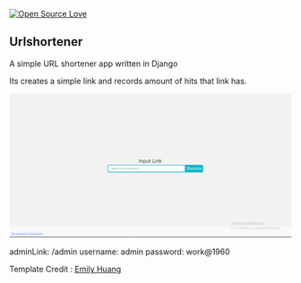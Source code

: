[![Open Source Love](https://badges.frapsoft.com/os/v1/open-source.svg?v=102)](https://github.com/ellerbrock/open-source-badge/)
## Urlshortener
A simple URL shortener app written in Django

Its creates a simple link and records amount of hits that link has.

![alt text](./screenshot.png)

adminLink:  /admin
username: admin
password: work@1960

Template Credit :  [Emily Huang](https://codepen.io/huange/pen/rbqsD)
